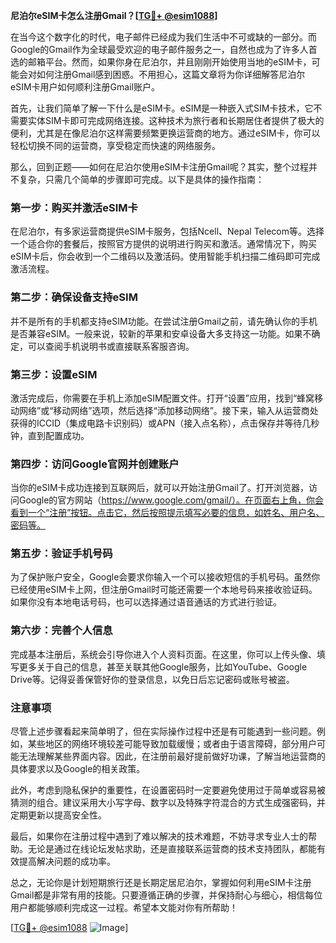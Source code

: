 **尼泊尔eSIM卡怎么注册Gmail？[[TG💪+ @esim1088](https://t.me/s/esim1088)]**

在当今这个数字化的时代，电子邮件已经成为我们生活中不可或缺的一部分。而Google的Gmail作为全球最受欢迎的电子邮件服务之一，自然也成为了许多人首选的邮箱平台。然而，如果你身在尼泊尔，并且刚刚开始使用当地的eSIM卡，可能会对如何注册Gmail感到困惑。不用担心，这篇文章将为你详细解答尼泊尔eSIM卡用户如何顺利注册Gmail账户。

首先，让我们简单了解一下什么是eSIM卡。eSIM是一种嵌入式SIM卡技术，它不需要实体SIM卡即可完成网络连接。这种技术为旅行者和长期居住者提供了极大的便利，尤其是在像尼泊尔这样需要频繁更换运营商的地方。通过eSIM卡，你可以轻松切换不同的运营商，享受稳定而快速的网络服务。

那么，回到正题——如何在尼泊尔使用eSIM卡注册Gmail呢？其实，整个过程并不复杂，只需几个简单的步骤即可完成。以下是具体的操作指南：

### 第一步：购买并激活eSIM卡

在尼泊尔，有多家运营商提供eSIM卡服务，包括Ncell、Nepal Telecom等。选择一个适合你的套餐后，按照官方提供的说明进行购买和激活。通常情况下，购买eSIM卡后，你会收到一个二维码以及激活码。使用智能手机扫描二维码即可完成激活流程。

### 第二步：确保设备支持eSIM

并不是所有的手机都支持eSIM功能。在尝试注册Gmail之前，请先确认你的手机是否兼容eSIM。一般来说，较新的苹果和安卓设备大多支持这一功能。如果不确定，可以查阅手机说明书或直接联系客服咨询。

### 第三步：设置eSIM

激活完成后，你需要在手机上添加eSIM配置文件。打开“设置”应用，找到“蜂窝移动网络”或“移动网络”选项，然后选择“添加移动网络”。接下来，输入从运营商处获得的ICCID（集成电路卡识别码）或APN（接入点名称），点击保存并等待几秒钟，直到配置成功。

### 第四步：访问Google官网并创建账户

当你的eSIM卡成功连接到互联网后，就可以开始注册Gmail了。打开浏览器，访问Google的官方网站（https://www.google.com/gmail/）。在页面右上角，你会看到一个“注册”按钮。点击它，然后按照提示填写必要的信息，如姓名、用户名、密码等。

### 第五步：验证手机号码

为了保护账户安全，Google会要求你输入一个可以接收短信的手机号码。虽然你已经使用eSIM卡上网，但注册Gmail时可能还需要一个本地号码来接收验证码。如果你没有本地电话号码，也可以选择通过语音通话的方式进行验证。

### 第六步：完善个人信息

完成基本注册后，系统会引导你进入个人资料页面。在这里，你可以上传头像、填写更多关于自己的信息，甚至关联其他Google服务，比如YouTube、Google Drive等。记得妥善保管好你的登录信息，以免日后忘记密码或账号被盗。

### 注意事项

尽管上述步骤看起来简单明了，但在实际操作过程中还是有可能遇到一些问题。例如，某些地区的网络环境较差可能导致加载缓慢；或者由于语言障碍，部分用户可能无法理解某些界面内容。因此，在注册前最好提前做好功课，了解当地运营商的具体要求以及Google的相关政策。

此外，考虑到隐私保护的重要性，在设置密码时一定要避免使用过于简单或容易被猜测的组合。建议采用大小写字母、数字以及特殊字符混合的方式生成强密码，并定期更新以提高安全性。

最后，如果你在注册过程中遇到了难以解决的技术难题，不妨寻求专业人士的帮助。无论是通过在线论坛发帖求助，还是直接联系运营商的技术支持团队，都能有效提高解决问题的成功率。

总之，无论你是计划短期旅行还是长期定居尼泊尔，掌握如何利用eSIM卡注册Gmail都是非常有用的技能。只要遵循正确的步骤，并保持耐心与细心，相信每位用户都能够顺利完成这一过程。希望本文能对你有所帮助！

[[TG💪+ @esim1088](https://t.me/s/esim1088) ![Image](https://i.postimg.cc/4NQfJmqS/Snipaste-2025-05-13-00-14-12.png)]
